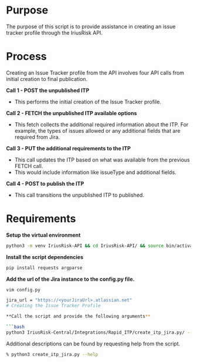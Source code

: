 # Purpose
The purpose of this script is to provide assistance in creating an issue tracker profile through the IriusRisk API. 

# Process

Creating an Issue Tracker profile from the API involves four API calls from initial creation to final publication. 

**Call 1 - POST the unpublished ITP**
- This performs the initial creation of the Issue Tracker profile. 

**Call 2 - FETCH the unpublished ITP available options**
- This fetch collects the additional required information about the ITP. For example, the types of issues allowed or any additional fields that are required from Jira. 

**Call 3 - PUT the additional requirements to the ITP**
- This call updates the ITP based on what was available from the previous FETCH call. 
- This would include information like issueType and additional fields. 

**Call 4 - POST to publish the ITP**
- This call transitions the unpublished ITP to published. 

# Requirements

**Setup the virtual environment**
```bash
python3 -m venv IriusRisk-API && cd IriusRisk-API/ && source bin/activate && echo Virtual envrionment created and active && git clone github.com/iriusrisk/IriusRisk-Central.git && echo IriusRisk Github repo cloned
```
**Install the script dependencies**
```bash
pip install requests argparse
```

**Add the url of the Jira instance to the config.py file.** 

```bash
vim config.py
```
```bash
jira_url = "https://<yourJiraUrl>.atlassian.net"
# Creating the Issue Tracker Profile

**Call the script and provide the following arguments**

```bash
python3 IriusRisk-Central/Integrations/Rapid_ITP/create_itp_jira.py/ --subDomain r1 --apiKey <apikey> --jiraUserName <jrabe@yourdomain.com> --jiraKey <jira api key> --projectKey <jira project key>
```

Additional descriptions can be found by requesting help from the script. 
```bash
% python3 create_itp_jira.py --help
```